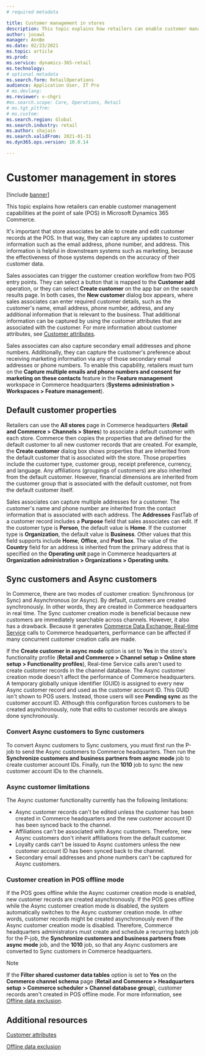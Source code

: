 ```yaml
---
# required metadata

title: Customer management in stores
description: This topic explains how retailers can enable customer management capabilities at the point of sale (POS) in Microsoft Dynamics 365 Commerce.
author: josaw1
manager: AnnBe
ms.date: 02/23/2021
ms.topic: article
ms.prod: 
ms.service: dynamics-365-retail
ms.technology: 
# optional metadata
ms.search.form: RetailOperations
audience: Application User, IT Pro
# ms.devlang: 
ms.reviewer: v-chgri
#ms.search.scope: Core, Operations, Retail
# ms.tgt_pltfrm: 
# ms.custom: 
ms.search.region: Global
ms.search.industry: retail
ms.author: shajain
ms.search.validFrom: 2021-01-31
ms.dyn365.ops.version: 10.0.14

---
```


# Customer management in stores

[!include [banner](../../includes/banner.md)]

This topic explains how retailers can enable customer management capabilities at the point of sale (POS) in Microsoft Dynamics 365 Commerce.

It's important that store associates be able to create and edit customer records at the POS. In that way, they can capture any updates to customer information such as the email address, phone number, and address. This information is helpful in downstream systems such as marketing, because the effectiveness of those systems depends on the accuracy of their customer data.

Sales associates can trigger the customer creation workflow from two POS entry points. They can select a button that is mapped to the **Customer add** operation, or they can select **Create customer** on the app bar on the search results page. In both cases, the **New customer** dialog box appears, where sales associates can enter required customer details, such as the customer's name, email address, phone number, address, and any additional information that is relevant to the business. That additional information can be captured by using the customer attributes that are associated with the customer. For more information about customer attributes, see [Customer attributes](dev-itpro/customer-attributes.md).

Sales associates can also capture secondary email addresses and phone numbers. Additionally, they can capture the customer's preference about receiving marketing information via any of those secondary email addresses or phone numbers. To enable this capability, retailers must turn on the **Capture multiple emails and phone numbers and consent for marketing on these contacts** feature in the **Feature management** workspace in Commerce headquarters (**Systems administration \> Workspaces \> Feature management**).

## Default customer properties

Retailers can use the **All stores** page in Commerce headquarters (**Retail and Commerce \> Channels \> Stores**) to associate a default customer with each store. Commerce then copies the properties that are defined for the default customer to all new customer records that are created. For example, the **Create customer** dialog box shows properties that are inherited from the default customer that is associated with the store. Those properties include the customer type, customer group, receipt preference, currency, and language. Any affiliations (groupings of customers) are also inherited from the default customer. However, financial dimensions are inherited from the customer group that is associated with the default customer, not from the default customer itself.

Sales associates can capture multiple addresses for a customer. The customer's name and phone number are inherited from the contact information that is associated with each address. The **Addresses** FastTab of a customer record includes a **Purpose** field that sales associates can edit. If the customer type is **Person**, the default value is **Home**. If the customer type is **Organization**, the default value is **Business**. Other values that this field supports include **Home**, **Office**, and **Post box**. The value of the **Country** field for an address is inherited from the primary address that is specified on the **Operating unit** page in Commerce headquarters at **Organization administration \> Organizations \> Operating units**.

## Sync customers and Async customers

In Commerce, there are two modes of customer creation: Synchronous (or Sync) and Asynchronous (or Async). By default, customers are created synchronously. In other words, they are created in Commerce headquarters in real time. The Sync customer creation mode is beneficial because new customers are immediately searchable across channels. However, it also has a drawback. Because it generates [Commerce Data Exchange: Real-time Service](dev-itpro/define-retail-channel-communications-cdx#realtime-service.md) calls to Commerce headquarters, performance can be affected if many concurrent customer creation calls are made.

If the **Create customer in async mode** option is set to **Yes** in the store's functionality profile (**Retail and Commerce \> Channel setup \> Online store setup \> Functionality profiles**), Real-time Service calls aren't used to create customer records in the channel database. The Async customer creation mode doesn't affect the performance of Commerce headquarters. A temporary globally unique identifier (GUID) is assigned to every new Async customer record and used as the customer account ID. This GUID isn't shown to POS users. Instead, those users will see **Pending sync** as the customer account ID. Although this configuration forces customers to be created asynchronously, note that edits to customer records are always done synchronously.

### Convert Async customers to Sync customers

To convert Async customers to Sync customers, you must first run the P-job to send the Async customers to Commerce headquarters. Then run the **Synchronize customers and business partners from async mode** job to create customer account IDs. Finally, run the **1010** job to sync the new customer account IDs to the channels.

### Async customer limitations

The Async customer functionality currently has the following limitations:

- Async customer records can't be edited unless the customer has been created in Commerce headquarters and the new customer account ID has been synced back to the channel.
- Affiliations can't be associated with Async customers. Therefore, new Async customers don't inherit affiliations from the default customer.
- Loyalty cards can't be issued to Async customers unless the new customer account ID has been synced back to the channel.
- Secondary email addresses and phone numbers can't be captured for Async customers.

### Customer creation in POS offline mode

If the POS goes offline while the Async customer creation mode is enabled, new customer records are created asynchronously. If the POS goes offline while the Async customer creation mode is disabled, the system automatically switches to the Async customer creation mode. In other words, customer records might be created asynchronously even if the Async customer creation mode is disabled. Therefore, Commerce headquarters administrators must create and schedule a recurring batch job for the P-job, the **Synchronize customers and business partners from async mode** job, and the **1010** job, so that any Async customers are converted to Sync customers in Commerce headquarters.

> [!NOTE]
> If the **Filter shared customer data tables** option is set to **Yes** on the **Commerce channel schema** page (**Retail and Commerce \> Headquarters setup \> Commerce scheduler \> Channel database group**), customer records aren't created in POS offline mode. For more information, see [Offline data exclusion](dev-itpro/implementation-considerations-cdx.md#offline-data-exclusion).

## Additional resources

[Customer attributes](dev-itpro/customer-attributes.md)

[Offline data exclusion](dev-itpro/implementation-considerations-cdx.md#offline-data-exclusion)
